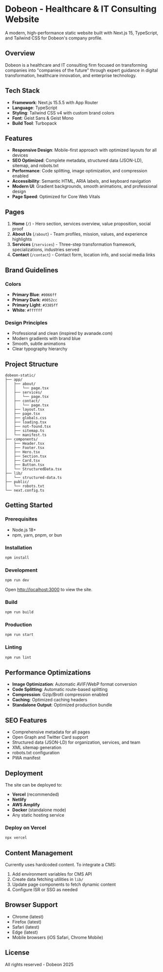 # Dobeon - Healthcare & IT Consulting Website

A modern, high-performance static website built with Next.js 15, TypeScript, and Tailwind CSS for Dobeon's company profile.

## Overview

Dobeon is a healthcare and IT consulting firm focused on transforming companies into "companies of the future" through expert guidance in digital transformation, healthcare innovation, and enterprise technology.

## Tech Stack

- **Framework**: Next.js 15.5.5 with App Router
- **Language**: TypeScript
- **Styling**: Tailwind CSS v4 with custom brand colors
- **Font**: Geist Sans & Geist Mono
- **Build Tool**: Turbopack

## Features

- **Responsive Design**: Mobile-first approach with optimized layouts for all devices
- **SEO Optimized**: Complete metadata, structured data (JSON-LD), sitemap, and robots.txt
- **Performance**: Code splitting, image optimization, and compression enabled
- **Accessibility**: Semantic HTML, ARIA labels, and keyboard navigation
- **Modern UI**: Gradient backgrounds, smooth animations, and professional design
- **Page Speed**: Optimized for Core Web Vitals

## Pages

1. **Home** (`/`) - Hero section, services overview, value proposition, social proof
2. **About Us** (`/about`) - Team profiles, mission, values, and experience highlights
3. **Services** (`/services`) - Three-step transformation framework, specializations, industries served
4. **Contact** (`/contact`) - Contact form, location info, and social media links

## Brand Guidelines

### Colors
- **Primary Blue**: `#0066ff`
- **Primary Dark**: `#0052cc`
- **Primary Light**: `#3385ff`
- **White**: `#ffffff`

### Design Principles
- Professional and clean (inspired by avanade.com)
- Modern gradients with brand blue
- Smooth, subtle animations
- Clear typography hierarchy

## Project Structure

```
dobeon-static/
├── app/
│   ├── about/
│   │   └── page.tsx
│   ├── services/
│   │   └── page.tsx
│   ├── contact/
│   │   └── page.tsx
│   ├── layout.tsx
│   ├── page.tsx
│   ├── globals.css
│   ├── loading.tsx
│   ├── not-found.tsx
│   ├── sitemap.ts
│   └── manifest.ts
├── components/
│   ├── Header.tsx
│   ├── Footer.tsx
│   ├── Hero.tsx
│   ├── Section.tsx
│   ├── Card.tsx
│   ├── Button.tsx
│   └── StructuredData.tsx
├── lib/
│   └── structured-data.ts
├── public/
│   └── robots.txt
└── next.config.ts
```

## Getting Started

### Prerequisites
- Node.js 18+
- npm, yarn, pnpm, or bun

### Installation

```bash
npm install
```

### Development

```bash
npm run dev
```

Open [http://localhost:3000](http://localhost:3000) to view the site.

### Build

```bash
npm run build
```

### Production

```bash
npm run start
```

### Linting

```bash
npm run lint
```

## Performance Optimizations

- **Image Optimization**: Automatic AVIF/WebP format conversion
- **Code Splitting**: Automatic route-based splitting
- **Compression**: Gzip/Brotli compression enabled
- **Caching**: Optimized caching headers
- **Standalone Output**: Optimized production bundle

## SEO Features

- Comprehensive metadata for all pages
- Open Graph and Twitter Card support
- Structured data (JSON-LD) for organization, services, and team
- XML sitemap generation
- robots.txt configuration
- PWA manifest

## Deployment

The site can be deployed to:
- **Vercel** (recommended)
- **Netlify**
- **AWS Amplify**
- **Docker** (standalone mode)
- Any static hosting service

### Deploy on Vercel

```bash
npx vercel
```

## Content Management

Currently uses hardcoded content. To integrate a CMS:
1. Add environment variables for CMS API
2. Create data fetching utilities in `lib/`
3. Update page components to fetch dynamic content
4. Configure ISR or SSG as needed

## Browser Support

- Chrome (latest)
- Firefox (latest)
- Safari (latest)
- Edge (latest)
- Mobile browsers (iOS Safari, Chrome Mobile)

## License

All rights reserved - Dobeon 2025
